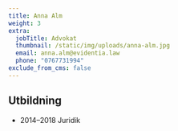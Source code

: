 ```yaml
---
title: Anna Alm
weight: 3
extra:
  jobTitle: Advokat
  thumbnail: /static/img/uploads/anna-alm.jpg
  email: anna.alm@evidentia.law
  phone: "0767731994"
exclude_from_cms: false
---
```

## Utbildning
- 2014–2018 Juridik
